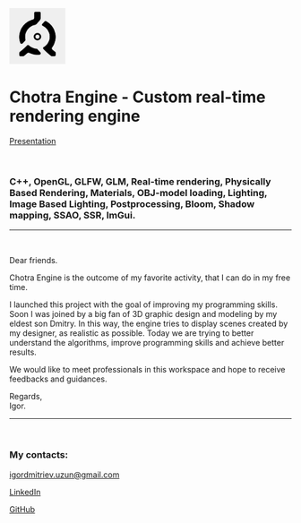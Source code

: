 <img src="Logo_png.png" width="100" 
   height="100" alt="Logo">

<h1><strong>Chotra Engine - Custom real-time rendering engine </strong></h1> 

<p><a href="sample.html">Presentation</a></p>
  
<br>
<h3><strong>
C++, OpenGL, GLFW, GLM, Real-time rendering, Physically Based Rendering, Materials, OBJ-model loading, Lighting, Image Based Lighting, Postprocessing, Bloom, Shadow mapping, SSAO, SSR, ImGui. </strong></h3>
<hr>
<br>

<p>Dear friends.</p>

<p>Chotra Engine is the outcome of my favorite activity, that I can do in my free time.</p>

<p>I launched this project with the goal of improving my programming skills. Soon I was joined by a big fan of 3D graphic design and modeling by my eldest son Dmitry. In this way, the engine tries to display scenes created by my designer, as realistic as possible. Today we are trying to better understand the algorithms, improve programming skills and achieve better results.</p>

<p>We would like to meet professionals in this workspace and hope to receive feedbacks and guidances.</p>

<p>Regards, <br>Igor.</p>
<hr>
<br>
<h3><strong>My contacts:</strong></h3>
<p><a href="mailto:igordmitriev@gmail.com">igordmitriev.uzun@gmail.com</a></p>
<p><a href="https://www.linkedin.com/in/igor-uzun">LinkedIn</a></p>
<p><a href="https://www.github.com/Uzunig">GitHub</a></p>


